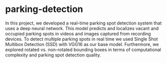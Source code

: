 # parking-detection
In this project, we developed a real-time parking spot detection system that uses a deep neural network. This model predicts and localizes vacant and occupied parking spots in videos and images captured from recording devices. To detect multiple parking spots in real time we used Single Shot Multibox Detection (SSD) with VGG16 as our base model. Furthermore, we explored rotated vs. non-rotated bounding boxes in terms of computational complexity and parking spot detection quality.
